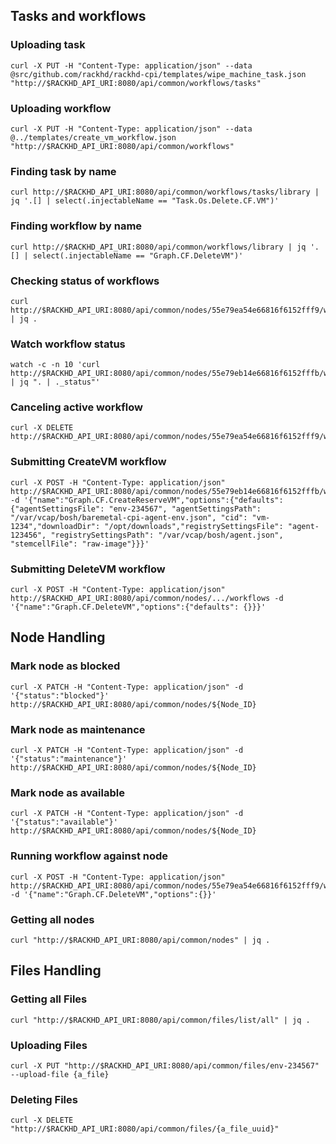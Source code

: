 ## Tasks and workflows

### Uploading task
```
curl -X PUT -H "Content-Type: application/json" --data @src/github.com/rackhd/rackhd-cpi/templates/wipe_machine_task.json  "http://$RACKHD_API_URI:8080/api/common/workflows/tasks"
```

### Uploading workflow
```
curl -X PUT -H "Content-Type: application/json" --data @../templates/create_vm_workflow.json  "http://$RACKHD_API_URI:8080/api/common/workflows"
```
### Finding task by name
```
curl http://$RACKHD_API_URI:8080/api/common/workflows/tasks/library | jq '.[] | select(.injectableName == "Task.Os.Delete.CF.VM")'
```

### Finding workflow by name
```
curl http://$RACKHD_API_URI:8080/api/common/workflows/library | jq '.[] | select(.injectableName == "Graph.CF.DeleteVM")'
```

### Checking status of workflows
```
curl http://$RACKHD_API_URI:8080/api/common/nodes/55e79ea54e66816f6152fff9/workflows/active | jq .
```

### Watch workflow status
```
watch -c -n 10 'curl http://$RACKHD_API_URI:8080/api/common/nodes/55e79eb14e66816f6152fffb/workflows/active | jq ". | ._status"'
```

### Canceling active workflow
```
curl -X DELETE http://$RACKHD_API_URI:8080/api/common/nodes/55e79ea54e66816f6152fff9/workflows/active
```
### Submitting CreateVM workflow
```
curl -X POST -H "Content-Type: application/json" http://$RACKHD_API_URI:8080/api/common/nodes/55e79eb14e66816f6152fffb/workflows -d '{"name":"Graph.CF.CreateReserveVM","options":{"defaults": {"agentSettingsFile": "env-234567", "agentSettingsPath": "/var/vcap/bosh/baremetal-cpi-agent-env.json", "cid": "vm-1234","downloadDir": "/opt/downloads","registrySettingsFile": "agent-123456", "registrySettingsPath": "/var/vcap/bosh/agent.json", "stemcellFile": "raw-image"}}}'
```

### Submitting DeleteVM workflow
```
curl -X POST -H "Content-Type: application/json" http://$RACKHD_API_URI:8080/api/common/nodes/.../workflows -d '{"name":"Graph.CF.DeleteVM","options":{"defaults": {}}}'
```

## Node Handling

### Mark node as blocked
```
curl -X PATCH -H "Content-Type: application/json" -d '{"status":"blocked"}' http://$RACKHD_API_URI:8080/api/common/nodes/${Node_ID}
```

### Mark node as maintenance
```
curl -X PATCH -H "Content-Type: application/json" -d '{"status":"maintenance"}' http://$RACKHD_API_URI:8080/api/common/nodes/${Node_ID}
```

### Mark node as available
```
curl -X PATCH -H "Content-Type: application/json" -d '{"status":"available"}' http://$RACKHD_API_URI:8080/api/common/nodes/${Node_ID}
```

### Running workflow against node
```
curl -X POST -H "Content-Type: application/json" http://$RACKHD_API_URI:8080/api/common/nodes/55e79ea54e66816f6152fff9/workflows -d '{"name":"Graph.CF.DeleteVM","options":{}}'
```

### Getting all nodes
```
curl "http://$RACKHD_API_URI:8080/api/common/nodes" | jq .
```

## Files Handling

### Getting all Files
```
curl "http://$RACKHD_API_URI:8080/api/common/files/list/all" | jq .
```

### Uploading Files
```
curl -X PUT "http://$RACKHD_API_URI:8080/api/common/files/env-234567" --upload-file {a_file}
```

### Deleting Files
```
curl -X DELETE "http://$RACKHD_API_URI:8080/api/common/files/{a_file_uuid}"
```
